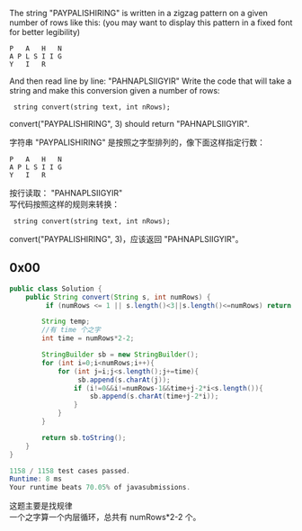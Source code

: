 The string "PAYPALISHIRING" is written in a zigzag pattern on a given number of rows like this: (you may want to display this pattern in a fixed font for better legibility)

```
P   A   H   N
A P L S I I G
Y   I   R
```
And then read line by line: "PAHNAPLSIIGYIR"
Write the code that will take a string and make this conversion given a number of rows:

     string convert(string text, int nRows);

convert("PAYPALISHIRING", 3) should return "PAHNAPLSIIGYIR".




字符串 "PAYPALISHIRING" 是按照之字型排列的，像下面这样指定行数：  
```
P   A   H   N
A P L S I I G
Y   I   R
```
按行读取： "PAHNAPLSIIGYIR"  
写代码按照这样的规则来转换：  

     string convert(string text, int nRows);  
     
convert("PAYPALISHIRING", 3)，应该返回 "PAHNAPLSIIGYIR"。

## 0x00

```java
public class Solution {
    public String convert(String s, int numRows) {
         if (numRows <= 1 || s.length()<3||s.length()<=numRows) return s;

        String temp;
        //有 time 个之字
        int time = numRows*2-2;

        StringBuilder sb = new StringBuilder();
        for (int i=0;i<numRows;i++){
            for (int j=i;j<s.length();j+=time){
                 sb.append(s.charAt(j));
                if (i!=0&&i!=numRows-1&&time+j-2*i<s.length()){
                    sb.append(s.charAt(time+j-2*i));
                }
            }
        }

        return sb.toString();
    }
}

1158 / 1158 test cases passed.
Runtime: 8 ms
Your runtime beats 70.05% of javasubmissions.
```

这题主要是找规律  
一个之字算一个内层循环，总共有 numRows*2-2 个。
